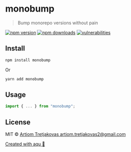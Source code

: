 # monobump

> Bump monorepo versions without pain

[![npm version](https://img.shields.io/npm/v/monobump)](https://www.npmjs.com/package/monobump)
[![npm downloads](https://img.shields.io/npm/dw/monobump)](https://www.npmjs.com/package/monobump)
[![vulnerabilities](https://img.shields.io/snyk/vulnerabilities/npm/monobump)](https://www.npmjs.com/package/monobump)

## Install

```bash
npm install monobump
```

Or

```bash
yarn add monobump
```

## Usage

```js
import { ... } from "monobump";
```

## License

MIT © [Artiom Tretjakovas <artiom.tretjakovas2@gmail.com>](https://github.com/ArtiomTr)

[Created with aqu 🌊](https://github.com/ArtiomTr/aqu#readme)
